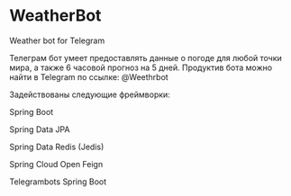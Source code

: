 # WeatherBot
Weather bot for Telegram

Телеграм бот умеет предоставлять данные о погоде для любой точки мира, а также 6 часовой прогноз на 5 дней.
Продуктив бота можно найти в Telegram по ссылке: @Weethrbot

Задействованы следующие фреймворки:

Spring Boot

Spring Data JPA

Spring Data Redis (Jedis)

Spring Cloud Open Feign

Telegrambots Spring Boot

